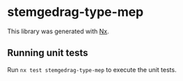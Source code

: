 # stemgedrag-type-mep

This library was generated with [Nx](https://nx.dev).

## Running unit tests

Run `nx test stemgedrag-type-mep` to execute the unit tests.
